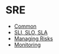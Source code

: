 # SRE

- [Common](common.md)
- [SLI, SLO, SLA](sli-slo-sla.md)
- [Managing Risks](risks.md)
- [Monitoring](monitoring.md)
